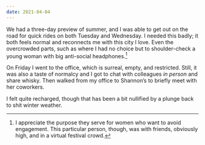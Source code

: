 ```yaml
---
date: 2021-04-04
---
```


We had a three-day preview of summer, and I was able to get out on the road for quick rides on both Tuesday and Wednesday. I needed this badly; it both feels normal and reconnects me with this city I love. Even the overcrowded parts, such as where I had no choice but to shoulder-check a young woman with big anti-social headphones.[^headphones]

[^headphones]: I appreciate the purpose they serve for women who want to avoid engagement. This particular person, though, was with friends, obviously high, and in a virtual festival crowd.

On Friday I went to the office, which is surreal, empty, and restricted. Still, it was also a taste of normalcy and I got to chat with colleagues _in person_ and share whisky. Then walked from my office to Shannon’s to briefly meet with her coworkers.

I felt quite recharged, though that has been a bit nullified by a plunge back to shit winter weather.
